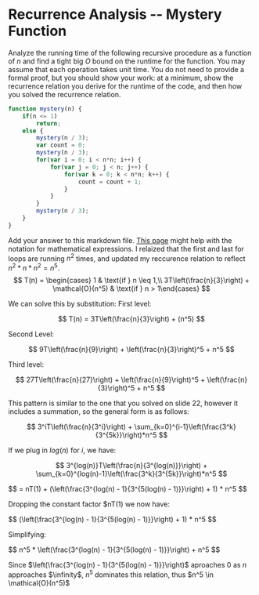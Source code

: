 # Recurrence Analysis -- Mystery Function

Analyze the running time of the following recursive procedure as a function of
$n$ and find a tight big $O$ bound on the runtime for the function. You may
assume that each operation takes unit time. You do not need to provide a formal
proof, but you should show your work: at a minimum, show the recurrence relation
you derive for the runtime of the code, and then how you solved the recurrence
relation.

```javascript
function mystery(n) {
    if(n <= 1)
        return;
    else {
        mystery(n / 3);
        var count = 0;
        mystery(n / 3);
        for(var i = 0; i < n*n; i++) {
            for(var j = 0; j < n; j++) {
                for(var k = 0; k < n*n; k++) {
                    count = count + 1;
                }
            }
        }
        mystery(n / 3);
    }
}
```

Add your answer to this markdown file. [This
page](https://docs.github.com/en/get-started/writing-on-github/working-with-advanced-formatting/writing-mathematical-expressions)
might help with the notation for mathematical expressions.
I relaized that the first and last for loops are running $n^2$ times, and updated my reccurence relation to reflect $n^2 * n * n^2 = n^5$.
$$
T(n) = 
\begin{cases} 1 & \text{if } n \leq 1,\\
3T\left(\frac{n}{3}\right) + \mathcal{O}(n^5) & 
\text{if } n > 1\end{cases}
$$


We can solve this by substitution:
First level:

$$
T(n) = 3T\left(\frac{n}{3}\right) + (n^5)
$$

Second Level:

$$
9T\left(\frac{n}{9}\right) + \left(\frac{n}{3}\right)^5 + n^5
$$

Third level:

$$
27T\left(\frac{n}{27}\right) + \left(\frac{n}{9}\right)^5 + \left(\frac{n}{3}\right)^5 + n^5
$$

This pattern is similar to the one that you solved on slide 22, however it includes a summation, so the general form is as follows:

$$
3^iT\left(\frac{n}{3^i}\right) + \sum_{k=0}^{i-1}\left(\frac{3^k}{3^{5k}}\right)*n^5
$$

If we plug in $log(n)$ for $i$, we have:

$$
3^{log(n)}T\left(\frac{n}{3^{log(n)}}\right) + \sum_{k=0}^{log(n)-1}\left(\frac{3^k}{3^{5k}}\right)*n^5
$$

$$
= nT(1) + (\left(\frac{3^{log(n) - 1}{3^{5(log(n) - 1)}}\right) + 1) * n^5
$$

Dropping the constant factor $nT(1) we now have:

$$
(\left(\frac{3^{log(n) - 1}{3^{5(log(n) - 1)}}\right) + 1) * n^5
$$

Simplifying:

$$
n^5 * \left(\frac{3^{log(n) - 1}{3^{5(log(n) - 1)}}\right) + n^5
$$

Since $\left(\frac{3^{log(n) - 1}{3^{5(log(n) - 1)}}\right)$ aproaches 0 as $n$ approaches $\infinity$, $n^5$ dominates this relation, thus $n^5 \in \mathical{O}(n^5)$


